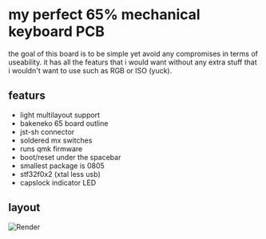 # my perfect 65% mechanical keyboard PCB


the goal of this board is to be simple yet avoid any compromises in terms of useability.
it has all the featurs that i would want without any extra stuff that i wouldn't want to use such as RGB or ISO (yuck).


## featurs

- light multilayout support 
- bakeneko 65 board outline
- jst-sh connector
- soldered mx switches
- runs qmk firmware
- boot/reset under the spacebar
- smallest package is 0805
- stf32f0x2 (xtal less usb)
- capslock indicator LED

## layout
![Render](https://github.com/ZoharGalili/UDB-S-JST/blob/main/assets/keyboard-layout.png)